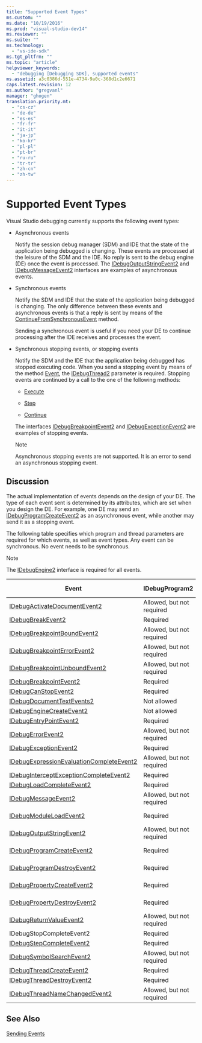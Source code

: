 ```yaml
---
title: "Supported Event Types"
ms.custom: ""
ms.date: "10/19/2016"
ms.prod: "visual-studio-dev14"
ms.reviewer: ""
ms.suite: ""
ms.technology: 
  - "vs-ide-sdk"
ms.tgt_pltfrm: ""
ms.topic: "article"
helpviewer_keywords: 
  - "debugging [Debugging SDK], supported events"
ms.assetid: a3c0386d-551e-4734-9a0c-368d1c2e6671
caps.latest.revision: 12
ms.author: "gregvanl"
manager: "ghogen"
translation.priority.mt: 
  - "cs-cz"
  - "de-de"
  - "es-es"
  - "fr-fr"
  - "it-it"
  - "ja-jp"
  - "ko-kr"
  - "pl-pl"
  - "pt-br"
  - "ru-ru"
  - "tr-tr"
  - "zh-cn"
  - "zh-tw"
---
```

# Supported Event Types
Visual Studio debugging currently supports the following event types:  
  
-   Asynchronous events  
  
     Notify the session debug manager (SDM) and IDE that the state of the application being debugged is changing. These events are processed at the leisure of the SDM and the IDE. No reply is sent to the debug engine (DE) once the event is processed. The [IDebugOutputStringEvent2](../extensibility-debugger-reference/idebugoutputstringevent2.md) and [IDebugMessageEvent2](../extensibility-debugger-reference/idebugmessageevent2.md) interfaces are examples of asynchronous events.  
  
-   Synchronous events  
  
     Notify the SDM and IDE that the state of the application being debugged is changing. The only difference between these events and asynchronous events is that a reply is sent by means of the [ContinueFromSynchronousEvent](../extensibility-debugger-reference/idebugengine2--continuefromsynchronousevent.md) method.  
  
     Sending a synchronous event is useful if you need your DE to continue processing after the IDE receives and processes the event.  
  
-   Synchronous stopping events, or stopping events  
  
     Notify the SDM and the IDE that the application being debugged has stopped executing code. When you send a stopping event by means of the method [Event](../extensibility-debugger-reference/idebugeventcallback2--event.md), the [IDebugThread2](../extensibility-debugger-reference/idebugthread2.md) parameter is required. Stopping events are continued by a call to the one of the following methods:  
  
    -   [Execute](../extensibility-debugger-reference/idebugprogram2--execute.md)  
  
    -   [Step](../extensibility-debugger-reference/idebugprogram2--step.md)  
  
    -   [Continue](../extensibility-debugger-reference/idebugprogram2--continue.md)  
  
     The interfaces [IDebugBreakpointEvent2](../extensibility-debugger-reference/idebugbreakpointevent2.md) and [IDebugExceptionEvent2](../extensibility-debugger-reference/idebugexceptionevent2.md) are examples of stopping events.  
  
    > [!NOTE]
    >  Asynchronous stopping events are not supported. It is an error to send an asynchronous stopping event.  
  
## Discussion  
 The actual implementation of events depends on the design of your DE. The type of each event sent is determined by its attributes, which are set when you design the DE. For example, one DE may send an [IDebugProgramCreateEvent2](../extensibility-debugger-reference/idebugprogramcreateevent2.md) as an asynchronous event, while another may send it as a stopping event.  
  
 The following table specifies which program and thread parameters are required for which events, as well as event types. Any event can be synchronous. No event needs to be synchronous.  
  
> [!NOTE]
>  The [IDebugEngine2](../extensibility-debugger-reference/idebugengine2.md) interface is required for all events.  
  
|Event|IDebugProgram2|IDebugThread2|Stopping Events|  
|-----------|--------------------|-------------------|---------------------|  
|[IDebugActivateDocumentEvent2](../extensibility-debugger-reference/idebugactivatedocumentevent2.md)|Allowed, but not required|Allowed, but not required|No|  
|[IDebugBreakEvent2](../extensibility-debugger-reference/idebugbreakevent2.md)|Required|Required|Yes|  
|[IDebugBreakpointBoundEvent2](../extensibility-debugger-reference/idebugbreakpointboundevent2.md)|Allowed, but not required|Allowed, but not required|No|  
|[IDebugBreakpointErrorEvent2](../extensibility-debugger-reference/idebugbreakpointerrorevent2.md)|Allowed, but not required|Allowed, but not required|No|  
|[IDebugBreakpointUnboundEvent2](../extensibility-debugger-reference/idebugbreakpointunboundevent2.md)|Allowed, but not required|Allowed, but not required|No|  
|[IDebugBreakpointEvent2](../extensibility-debugger-reference/idebugbreakpointevent2.md)|Required|Required|Yes|  
|[IDebugCanStopEvent2](../extensibility-debugger-reference/idebugcanstopevent2.md)|Required|Required|No|  
|[IDebugDocumentTextEvents2](../extensibility-debugger-reference/idebugdocumenttextevents2.md)|Not allowed|Not allowed|No|  
|[IDebugEngineCreateEvent2](../extensibility-debugger-reference/idebugenginecreateevent2.md)|Not allowed|Not allowed|No|  
|[IDebugEntryPointEvent2](../extensibility-debugger-reference/idebugentrypointevent2.md)|Required|Required|Yes|  
|[IDebugErrorEvent2](../extensibility-debugger-reference/idebugerrorevent2.md)|Allowed, but not required|Allowed, but not required|Can be|  
|[IDebugExceptionEvent2](../extensibility-debugger-reference/idebugexceptionevent2.md)|Required|Required|Yes|  
|[IDebugExpressionEvaluationCompleteEvent2](../extensibility-debugger-reference/idebugexpressionevaluationcompleteevent2.md)|Allowed, but not required|Allowed, but not required|Can be|  
|[IDebugInterceptExceptionCompleteEvent2](../extensibility-debugger-reference/idebuginterceptexceptioncompleteevent2.md)|Required|Required|Yes|  
|[IDebugLoadCompleteEvent2](../extensibility-debugger-reference/idebugloadcompleteevent2.md)|Required|Required|Yes|  
|[IDebugMessageEvent2](../extensibility-debugger-reference/idebugmessageevent2.md)|Allowed, but not required|Allowed, but not required|Can be|  
|[IDebugModuleLoadEvent2](../extensibility-debugger-reference/idebugmoduleloadevent2.md)|Required|Allowed, but not required|No|  
|[IDebugOutputStringEvent2](../extensibility-debugger-reference/idebugoutputstringevent2.md)|Allowed, but not required|Allowed, but not required|No|  
|[IDebugProgramCreateEvent2](../extensibility-debugger-reference/idebugprogramcreateevent2.md)|Required|Allowed, but not required|No|  
|[IDebugProgramDestroyEvent2](../extensibility-debugger-reference/idebugprogramdestroyevent2.md)|Required|Allowed, but not required|No|  
|[IDebugPropertyCreateEvent2](../extensibility-debugger-reference/idebugpropertycreateevent2.md)|Required|Allowed, but not required|No|  
|[IDebugPropertyDestroyEvent2](../extensibility-debugger-reference/idebugpropertydestroyevent2.md)|Required|Allowed, but not required|No|  
|[IDebugReturnValueEvent2](../extensibility-debugger-reference/idebugreturnvalueevent2.md)|Allowed, but not required|Allowed, but not required|No|  
|IDebugStopCompleteEvent2|Required|Required|Yes|  
|[IDebugStepCompleteEvent2](../extensibility-debugger-reference/idebugstepcompleteevent2.md)|Required|Required|Yes|  
|[IDebugSymbolSearchEvent2](../extensibility-debugger-reference/idebugsymbolsearchevent2.md)|Allowed, but not required|Allowed, but not required|No|  
|[IDebugThreadCreateEvent2](../extensibility-debugger-reference/idebugthreadcreateevent2.md)|Required|Required|No|  
|[IDebugThreadDestroyEvent2](../extensibility-debugger-reference/idebugthreaddestroyevent2.md)|Required|Required|No|  
|[IDebugThreadNameChangedEvent2](../extensibility-debugger-reference/idebugthreadnamechangedevent2.md)|Allowed, but not required|Allowed, but not required|No|  
  
## See Also  
 [Sending Events](../extensibility-debugger/sending-events.md)